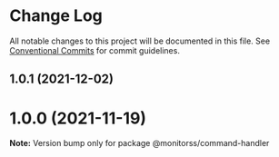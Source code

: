 # Change Log

All notable changes to this project will be documented in this file.
See [Conventional Commits](https://conventionalcommits.org) for commit guidelines.

## 1.0.1 (2021-12-02)



# 1.0.0 (2021-11-19)

**Note:** Version bump only for package @monitorss/command-handler
